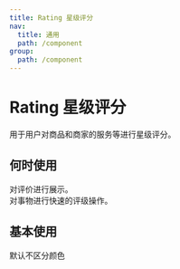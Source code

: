 ```yaml
---
title: Rating 星级评分
nav:
  title: 通用
  path: /component
group:
  path: /component
---
```


# Rating 星级评分

用于用户对商品和商家的服务等进行星级评分。

## 何时使用

对评价进行展示。</br>
对事物进行快速的评级操作。

## 基本使用
默认不区分颜色
<code src="./demos/index1.tsx"/>


<API/>

